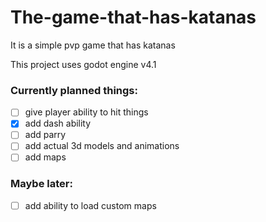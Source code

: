 # The-game-that-has-katanas
It is a simple pvp game that has katanas

This project uses godot engine v4.1
### Currently planned things:
- [ ] give player ability to hit things
- [x] add dash ability
- [ ] add parry
- [ ] add actual 3d models and animations
- [ ] add maps
### Maybe later:
- [ ] add ability to load custom maps
